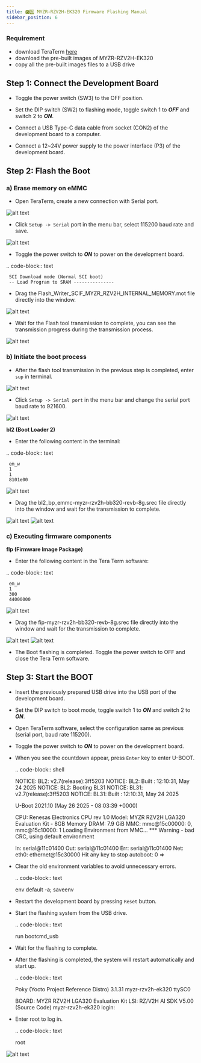 ```yaml
---
title: 🅾️9️⃣ MYZR-RZV2H-EK320 Firmware Flashing Manual
sidebar_position: 6
---
```


### Requirement
- download TeraTerm [here](https://tera-term.en.softonic.com/?ex=RAMP-3582.4&rex=true) 
- download the pre-built images of MYZR-RZV2H-EK320
- copy all the pre-built images files to a USB drive

## Step 1: Connect the Development Board

- Toggle the power switch (SW3) to the OFF position.

- Set the DIP switch (SW2) to flashing mode, toggle switch 1 to ***OFF*** and switch 2 to ***ON***.

- Connect a USB Type-C data cable from socket (CON2) of the development board to a computer. 

- Connect a 12~24V power supply to the power interface (P3) of the development board.

## Step 2: Flash the Boot

### a) Erase memory on eMMC 

- Open TeraTerm, create a new connection with Serial port. 

![alt text](o9-1.png)

- Click `Setup -> Serial` port in the menu bar, select 115200 baud rate and save.

![alt text](o9-2.png)

- Toggle the power switch to ***ON*** to power on the development board.

.. code-block:: text
    
     SCI Download mode (Normal SCI boot)
     -- Load Program to SRAM ---------------

- Drag the Flash_Writer_SCIF_MYZR_RZV2H_INTERNAL_MEMORY.mot file directly into the window.

![alt text](o9-3.png)

- Wait for the Flash tool transmission to complete, you can see the transmission progress during the transmission process.

![alt text](o9-4.png)

### b) Initiate the boot process

- After the flash tool transmission in the previous step is completed, enter `sup` in terminal.

![alt text](o9-5.png)

- Click `Setup -> Serial port` in the menu bar and change the serial port baud rate to 921600.

![alt text](o9-6.png)

**bl2 (Boot Loader 2)**

- Enter the following content in the terminal:

.. code-block:: text
     
     em_w
     1
     1
     8101e00

![alt text](image.png)

- Drag the bl2_bp_emmc-myzr-rzv2h-bb320-revb-8g.srec file directly into the window and wait for the transmission to complete.

![alt text](image-1.png) ![alt text](image-2.png)

### c) Executing firmware components

**flp (Firmware Image Package)**

- Enter the following content in the Tera Term software:

.. code-block:: text
     
     em_w
     1
     300
     44000000

![alt text](image-3.png)

- Drag the fip-myzr-rzv2h-bb320-revb-8g.srec file directly into the window and wait for the transmission to complete.

![alt text](image-4.png) ![alt text](image-5.png)

- The Boot flashing is completed. Toggle the power switch to OFF and close the Tera Term software.

## Step 3: Start the BOOT

- Insert the previously prepared USB drive into the USB port of the development board.

- Set the DIP switch to boot mode, toggle switch 1 to ***ON*** and switch 2 to ***ON***.

- Open TeraTerm software, select the configuration same as previous (serial port, baud rate 115200).

- Toggle the power switch to ***ON*** to power on the development board.

- When you see the countdown appear, press `Enter` key to enter U-BOOT.

  .. code-block:: shell
    
     NOTICE:  BL2: v2.7(release):3ff5203
     NOTICE:  BL2: Built : 12:10:31, May 24 2025
     NOTICE:  BL2: Booting BL31
     NOTICE:  BL31: v2.7(release):3ff5203
     NOTICE:  BL31: Built : 12:10:31, May 24 2025
     
     
     U-Boot 2021.10 (May 26 2025 - 08:03:39 +0000)
     
     CPU:   Renesas Electronics CPU rev 1.0
     Model: MYZR RZV2H LGA320 Evaluation Kit - 8GB Memory
     DRAM:  7.9 GiB
     MMC:   mmc@15c00000: 0, mmc@15c10000: 1
     Loading Environment from MMC... *** Warning - bad CRC, using default environment
     
     In:    serial@11c01400
     Out:   serial@11c01400
     Err:   serial@11c01400
     Net:   eth0: ethernet@15c30000
     Hit any key to stop autoboot:  0
     =>

- Clear the old environment variables to avoid unnecessary errors.

  .. code-block:: text
     
     env default -a; saveenv

- Restart the development board by pressing `Reset` button.

- Start the flashing system from the USB drive.

  .. code-block:: text
     
     run bootcmd_usb

- Wait for the flashing to complete.

- After the flashing is completed, the system will restart automatically and start up.

  .. code-block:: text
     
     Poky (Yocto Project Reference Distro) 3.1.31 myzr-rzv2h-ek320 ttySC0
     
     BOARD: MYZR RZV2H LGA320 Evaluation Kit
     LSI: RZ/V2H
     AI SDK V5.00 (Source Code)
     myzr-rzv2h-ek320 login:

- Enter root to log in.

  .. code-block:: text
     
     root

![alt text](image-6.png)